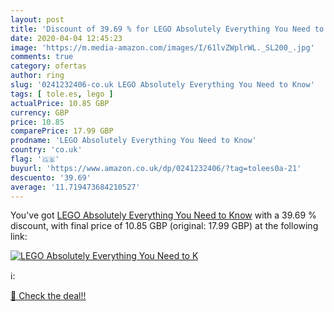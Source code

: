 ```yaml
---
layout: post
title: 'Discount of 39.69 % for LEGO Absolutely Everything You Need to K'
date: 2020-04-04 12:45:23
image: 'https://m.media-amazon.com/images/I/61lvZWplrWL._SL200_.jpg'
comments: true
category: ofertas
author: ring
slug: '0241232406-co.uk LEGO Absolutely Everything You Need to Know'
tags: [ tole.es, lego ]
actualPrice: 10.85 GBP
currency: GBP
price: 10.85
comparePrice: 17.99 GBP
prodname: 'LEGO Absolutely Everything You Need to Know'
country: 'co.uk'
flag: '🇬🇧'
buyurl: 'https://www.amazon.co.uk/dp/0241232406/?tag=tolees0a-21'
descuento: '39.69'
average: '11.719473684210527'
---
```


You've got [LEGO Absolutely Everything You Need to Know](https://www.amazon.co.uk/dp/0241232406/?tag=tolees0a-21) with a  39.69 % discount, with final price of 10.85 GBP (original: 17.99 GBP) at the following link:

[![LEGO Absolutely Everything You Need to K](https://m.media-amazon.com/images/I/61lvZWplrWL._SL200_.jpg)](https://www.amazon.co.uk/dp/0241232406/?tag=tolees0a-21)

ℹ️:


[🛒 Check the deal!!](https://www.amazon.co.uk/dp/0241232406/?tag=tolees0a-21)
